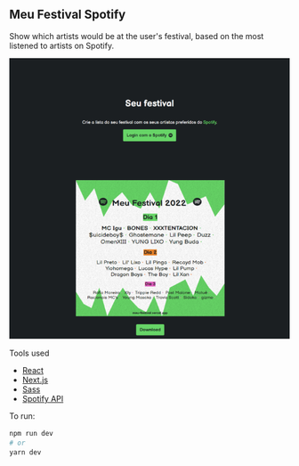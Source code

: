 ## Meu Festival Spotify

Show which artists would be at the user's festival, based on the most listened to artists on Spotify.

![alt text](https://raw.githubusercontent.com/LockDzn/meu-festival-spotify/main/assets/festital-spotify.png)

Tools used

- [React](https://reactjs.org/)
- [Next.js](https://nextjs.org/)
- [Sass](https://sass-lang.com/)
- [Spotify API](https://developer.spotify.com/documentation/web-api/)


To run:

```bash
npm run dev
# or
yarn dev
```
